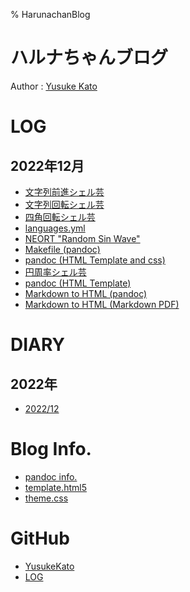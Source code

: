 % HarunachanBlog

# ハルナちゃんブログ

Author : [Yusuke Kato](https://yusukekato.github.io/)

# LOG

## 2022年12月

- [文字列前進シェル芸](./log/2022/p1221_2.html)
- [文字列回転シェル芸](./log/2022/p1221.html)
- [四角回転シェル芸](./log/2022/p1217_2.html)
- [languages.yml](./log/2022/p1217.html)
- [NEORT "Random Sin Wave"](./log/2022/p1216_4.html)
- [Makefile (pandoc)](./log/2022/p1216_3.html)
- [pandoc (HTML Template and css)](./log/2022/p1216_2.html)
- [円周率シェル芸](./log/2022/p1216.html)
- [pandoc (HTML Template)](./log/2022/p1215.html)
- [Markdown to HTML (pandoc)](./log/2022/p1214_2.html)
- [Markdown to HTML (Markdown PDF)](./log/2022/p1214.html)

# DIARY

## 2022年

- [2022/12](./log/diary/p202212.html)

# Blog Info.

- [pandoc info.](https://jez.io/pandoc-markdown-css-theme/)
- [template.html5](https://github.com/jez/pandoc-markdown-css-theme/blob/master/template.html5)
- [theme.css](https://github.com/jez/pandoc-markdown-css-theme/blob/master/public/css/theme.css)

# GitHub

- [YusukeKato](https://github.com/YusukeKato)
- [LOG](https://github.com/YusukeKato/log)

